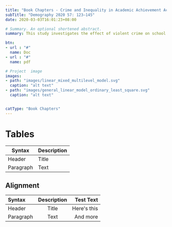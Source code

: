 ```yaml
---
title: "Book Chapters - Crime and Inequality in Academic Achievement Across School Districts in the United States"
subTitle: "Demography 2020 57: 123–145"
date: 2020-03-03T16:01:23+08:00

# Summary. An optional shortened abstract.
summary: This study investigates the effect of violent crime on school district–level achievement in English language arts (ELA) and mathematics. The research design exploits variation in achievement and violent crime across 813 school districts in the United States and seven birth cohorts of children born between 1996 and 2002. The identification strategy leverages exogenous shocks to crime rates arising from the availability of federal funds to hire police officers in the local police departments where the school districts operate. Results show that children who entered the school system when the violent crime rate in their school districts was lower score higher in ELA by the end of eighth grade, relative to children attending schools in the same district but who entered the school system when the violent crime rate was higher. A 10% decline in the violent crime rate experienced at ages 0–6 raises eighth-grade ELA achievement in the district by 0.03 standard deviations. Models that estimate effects by race and gender show larger impacts among Black children and boys. 

btn:
- url : "#"
  name: Doc
- url : "#"
  name: pdf

# Project  image 
images:
- path: "images/linear_mixed_multilevel_model.svg"
  caption: "alt text"
- path: "images/general_linear_model_ordinary_least_square.svg"
  caption: "alt text"


catType: "Book Chapters"
---
```


# Tables

| Syntax      | Description |
| ----------- | ----------- |
| Header      | Title       |
| Paragraph   | Text        |

## Alignment

| Syntax      | Description | Test Text     |
| :---        |    :----:   |          ---: |
| Header      | Title       | Here's this   |
| Paragraph   | Text        | And more      |